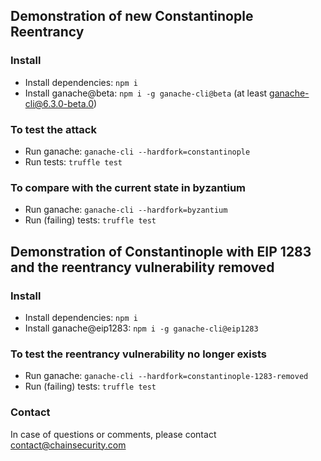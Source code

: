 ## Demonstration of new Constantinople Reentrancy

### Install

* Install dependencies: `npm i`
* Install ganache@beta: `npm i -g ganache-cli@beta` (at least ganache-cli@6.3.0-beta.0)

### To test the attack

* Run ganache: `ganache-cli --hardfork=constantinople`
* Run tests: `truffle test`

### To compare with the current state in byzantium 

* Run ganache: `ganache-cli --hardfork=byzantium`
* Run (failing) tests: `truffle test`

## Demonstration of Constantinople with EIP 1283 and the reentrancy vulnerability removed

### Install

* Install dependencies: `npm i`
* Install ganache@eip1283: `npm i -g ganache-cli@eip1283`

### To test the reentrancy vulnerability no longer exists

* Run ganache: `ganache-cli --hardfork=constantinople-1283-removed`
* Run (failing) tests: `truffle test`

### Contact

In case of questions or comments, please contact contact@chainsecurity.com

